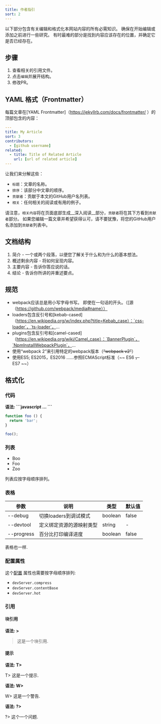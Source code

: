```yaml
---
title: 作者指引
sort: 2
---
```


以下部分包含有关编辑和格式化本网站内容的所有必需知识。 确保在开始编辑或添加之前进行一些研究。 有时最难的部分是找到内容应该存在的位置，并确定它是否已经存在。


## 步骤

1. 查看相关的引用文件。
2. 点击`编辑`并展开结构。
3. 修改PR。


## YAML 格式（Frontmatter）

每篇文章在[YAML Frontmatter]（https://jekyllrb.com/docs/frontmatter/ ）的顶部包含的内容：

``` yaml
---
title: My Article
sort: 3
contributors:
  - [github username]
related:
  - title: Title of Related Article
    url: [url of related article]
---
```

让我们来分解这些：

- `标题`：文章的名称。
- `排序`：该部分中文章的顺序。
- `贡献者`：贡献于本文的GitHub用户名列表。
- `相关`：任何相关的阅读或有用的例子。

请注意，`相关内容`将在页面底部生成__深入阅读__部分，`贡献者`将在其下方看到`贡献者`部分。 如果您编辑一篇文章并希望获得认可，请不要犹豫，将您的GitHub用户名添加到`贡献者`列表中。


## 文档结构


1. 简介 - 一个或两个段落，以便您了解关于什么和为什么的基本想法。
2. 概述剩余内容 - 将如何呈现内容。
3. 主要内容 - 告诉你答应说的话。
4. 结论 - 告诉你所讲的并重述要点。


## 规范

- webpack应该总是用小写字母书写。 即使在一句话的开头。（[源（https://github.com/webpack/media#name））
- loaders包含反引号和[kebab-cased]（https://en.wikipedia.org/w/index.php?title=Kebab_case）：`css-loader`，`ts-loader`，...
- plugins包含反引号和[camel-cased]（https://en.wikipedia.org/wiki/Camel_case）：`BannerPlugin`，`NpmInstallWebpackPlugin`，...
- 使用“webpack 2”来引用特定的webpack版本（~~“webpack v2”~~）
- 使用ES5; ES2015，ES2016 ......参照ECMAScript标准（~~ ES6 ~~，~~ ES7 ~~）


## 格式化

### 代码

__语法: \`\`\`javascript … \`\`\`__

```javascript
function foo () {
  return 'bar';
}

foo();
```

### 列表

- Boo
- Foo
- Zoo

列表应按字母顺序排列。

### 表格

参数        | 说明                                              | 类型       | 默认值
----------- | ------------------------------------------------ | ---------- |--------------
--debug     | 切换loaders到调试模式                             | boolean    | false
--devtool   | 定义绑定资源的源映射类型                           | string     | -
--progress  | 百分比打印编译进度                                 | boolean    | false

表格也一样.

### 配置属性

这个[配置](/configuration) 属性也需要按字母顺序排列:

- `devServer.compress`
- `devServer.contentBase`
- `devServer.hot`

### 引用

#### 块引用

**语法: \>**

> 这是一个块引用.

#### 提示

**语法: T\>**

T> 这是一个提示.

**语法: W\>**

W> 这是一个警告.

**语法: ?\>**

?> 这个一个问题.

